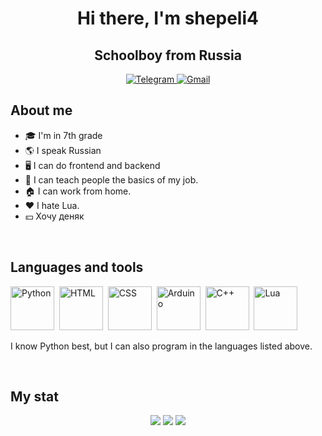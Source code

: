 <div id="main" align="center">
  <h1>Hi there, I'm shepeli4</h1>
  <h2>Schoolboy from Russia</h3>
  <a href="https://t.me/shepeli18">
    <img src="https://img.shields.io/badge/Telegram-blue?style=for-the-badge&logo=Telegram&logoColor=white" alt="Telegram"/>
  </a>
  <a href="mailto:mih.shperling@gmail.com">
    <img src="https://img.shields.io/badge/Gmail-blue?style=for-the-badge&logo=Gmail&logoColor=white" alt="Gmail"/>
  </a>
</div>

<h2>About me</h2>
<ul>
  <li>🎓 I'm in 7th grade</li>
  <li>🌎 I speak Russian</li>
  <li>🖥️ I can do frontend and backend</li>
  <li>🎒 I can teach people the basics of my job.</li>
  <li>🏠 I can work from home.</li>
  <li>❤️ I hate Lua.</li>
  <li>💴 Хочу деняк</li>
</ul>
<p>⠀</p>

<div id="foot" align="left">
  <h2>Languages and tools</h2>
  <img src="https://cdn.jsdelivr.net/gh/devicons/devicon@latest/icons/python/python-original.svg" title="Python" width="70" height="70"/>&nbsp;
  <img src="https://cdn.jsdelivr.net/gh/devicons/devicon@latest/icons/html5/html5-original.svg" title="HTML" width="70" height="70"/>&nbsp;
  <img src="https://cdn.jsdelivr.net/gh/devicons/devicon@latest/icons/css3/css3-original.svg" title="CSS" width="70" height="70"/>&nbsp;
  <img src="https://cdn.jsdelivr.net/gh/devicons/devicon@latest/icons/arduino/arduino-original.svg" title="Arduino" width="70" height="70"/>&nbsp;
  <img src="https://cdn.jsdelivr.net/gh/devicons/devicon@latest/icons/cplusplus/cplusplus-original.svg" title="C++" width="70" height="70"/>&nbsp;
  <img src="https://cdn.jsdelivr.net/gh/devicons/devicon@latest/icons/lua/lua-original.svg" title="Lua" width="70" height="70"/>&nbsp;
  
  I know Python best, but I can also program in the languages ​​listed above.
  <p>⠀</p>
</div>

<h2>My stat</h2>
<div id="toes" align="center">
  
  ![](http://github-profile-summary-cards.vercel.app/api/cards/profile-details?username=shepeli4&theme=github_dark)
  ![](http://github-profile-summary-cards.vercel.app/api/cards/stats?username=shepeli4&theme=github_dark)
  ![](http://github-profile-summary-cards.vercel.app/api/cards/productive-time?username=shepeli4&theme=github_dark&utcOffset=8)
</div>

